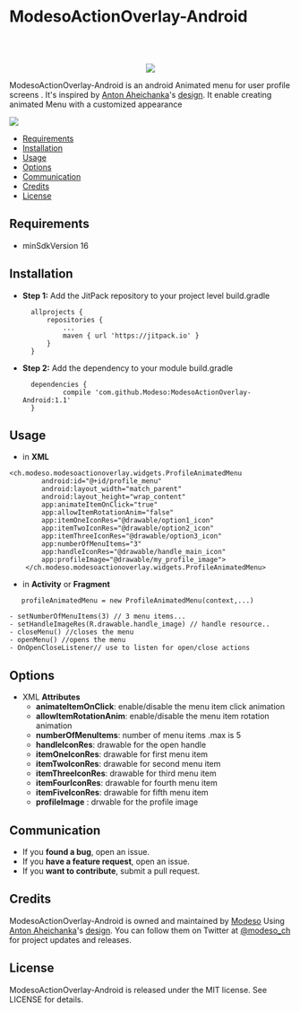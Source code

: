 # ModesoActionOverlay-Android
<br/><br/>

<p align="center">
  <img src="https://media.licdn.com/mpr/mpr/shrink_200_200/AAEAAQAAAAAAAAZsAAAAJDM2NTU0MDA1LTA3YmEtNGUyMC05YmZjLTIxMDNlZWZlM2ZkMQ.png">
</p>

ModesoActionOverlay-Android is an android Animated menu for user profile screens . 
It's inspired by [Anton Aheichanka](https://dribbble.com/madebyanton)'s [design](https://dribbble.com/shots/1977070-Profile-Screen-Animation).
It enable creating animated Menu with a customized appearance

<img src="https://cdn.dribbble.com/users/62319/screenshots/1977070/shot.gif">

- [Requirements](#requirements)
- [Installation](#installation)
- [Usage](#usage)
- [Options](#options)
- [Communication](#communication)
- [Credits](#credits)
- [License](#license)

## Requirements

- minSdkVersion 16

## Installation

- **Step 1:** Add the JitPack repository to your project level build.gradle
  ```
  	allprojects {
		repositories {
			...
			maven { url 'https://jitpack.io' }
		}
	}
  ```
- **Step 2:** Add the dependency to your module build.gradle
  ```
  	dependencies {
	        compile 'com.github.Modeso:ModesoActionOverlay-Android:1.1'
	}
  ```

## Usage

- in **XML**
```
<ch.modeso.modesoactionoverlay.widgets.ProfileAnimatedMenu
        android:id="@+id/profile_menu"
        android:layout_width="match_parent"
        android:layout_height="wrap_content"
        app:animateItemOnClick="true"
        app:allowItemRotationAnim="false"
        app:itemOneIconRes="@drawable/option1_icon"
        app:itemTwoIconRes="@drawable/option2_icon"
        app:itemThreeIconRes="@drawable/option3_icon"
        app:numberOfMenuItems="3"
        app:handleIconRes="@drawable/handle_main_icon"
        app:profileImage="@drawable/my_profile_image">
    </ch.modeso.modesoactionoverlay.widgets.ProfileAnimatedMenu>
```
- in **Activity** or **Fragment**
```
   profileAnimatedMenu = new ProfileAnimatedMenu(context,...)
```
	- setNumberOfMenuItems(3) // 3 menu items...
	- setHandleImageRes(R.drawable.handle_image) // handle resource..
	- closeMenu() //closes the menu
	- openMenu() //opens the menu
	- OnOpenCloseListener// use to listen for open/close actions

## Options
- XML **Attributes** 
  - **animateItemOnClick**: enable/disable the menu item click animation
  - **allowItemRotationAnim**: enable/disable the menu item rotation animation
  - **numberOfMenuItems**: number of menu items .max is 5
  - **handleIconRes**: drawable for the open handle
  - **itemOneIconRes**: drawable for first menu item
  - **itemTwoIconRes**: drawable for second menu item
  - **itemThreeIconRes**: drawable for third menu item
  - **itemFourIconRes**: drawable for fourth menu item
  - **itemFiveIconRes**: drawable for fifth menu item
  - **profileImage** : drwable for the profile image  

## Communication

- If you **found a bug**, open an issue.
- If you **have a feature request**, open an issue.
- If you **want to contribute**, submit a pull request.

## Credits

ModesoActionOverlay-Android is owned and maintained by [Modeso](http://modeso.ch) Using [Anton Aheichanka](https://dribbble.com/madebyanton)'s [design](https://dribbble.com/shots/1977070-Profile-Screen-Animation). You can follow them on Twitter at [@modeso_ch](https://twitter.com/modeso_ch) for project updates and releases.

## License

 ModesoActionOverlay-Android is released under the MIT license. See LICENSE for details.


